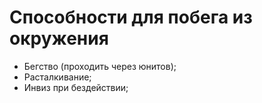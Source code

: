 # Способности для побега из окружения

* Бегство (проходить через юнитов);
* Расталкивание;
* Инвиз при бездействии;